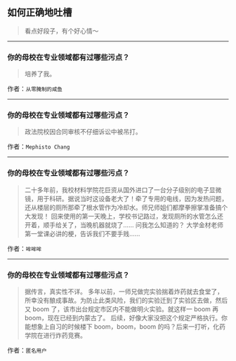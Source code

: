 ## 如何正确地吐槽

> 看点好段子，有个好心情～


 
---

### 你的母校在专业领域都有过哪些污点？

> 培养了我。


作者：`从零腌制的咸鱼`

---

### 你的母校在专业领域都有过哪些污点？

> 政法院校因合同审核不仔细诉讼中被吊打。


作者：`Mephisto Chang`

---

### 你的母校在专业领域都有过哪些污点？

> 二十多年前，我校材料学院花巨资从国外进口了一台分子级别的电子显微镜，用于科研。据说当时这设备老大了！牵了专用的电线，因为发热问题，还从楼层的厕所那牵了根水管作为冷却水。师兄师姐们都摩拳擦掌准备搞个大发现！
> 回来使用的第一天晚上，学校书记路过，发现厕所的水管怎么还开着，顺手给关了，当晚机器就烧了……
> 问我怎么知道的？
> 大学金材老师第一堂课必讲的梗，告诉我们不要手贱……


作者：`哞哞哞`

---

### 你的母校在专业领域都有过哪些污点？

> 据传言，真实性不详。
> 多年以前，一师兄做完实验揣着炸药就去食堂了，所幸没有酿成事故。为防止此类风险，我们的实验迁到了实验区去做，然后又 boom 了，该市出台规定市区内不能做明火实验。就这样一 boom 再 boom，现在已经到内蒙古了。
> 后续，好像大家没把这个规定严格执行。你能想象上自习的时候楼下 boom，boom，boom 的吗？后来一打听，化药学院在进行炸药竞赛。


作者：`匿名用户`